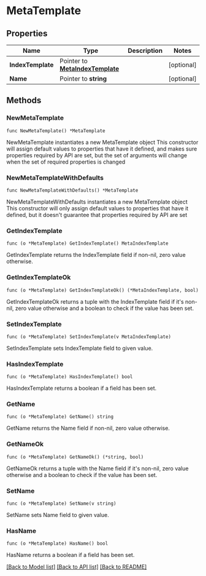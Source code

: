 # MetaTemplate

## Properties

Name | Type | Description | Notes
------------ | ------------- | ------------- | -------------
**IndexTemplate** | Pointer to [**MetaIndexTemplate**](MetaIndexTemplate.md) |  | [optional] 
**Name** | Pointer to **string** |  | [optional] 

## Methods

### NewMetaTemplate

`func NewMetaTemplate() *MetaTemplate`

NewMetaTemplate instantiates a new MetaTemplate object
This constructor will assign default values to properties that have it defined,
and makes sure properties required by API are set, but the set of arguments
will change when the set of required properties is changed

### NewMetaTemplateWithDefaults

`func NewMetaTemplateWithDefaults() *MetaTemplate`

NewMetaTemplateWithDefaults instantiates a new MetaTemplate object
This constructor will only assign default values to properties that have it defined,
but it doesn't guarantee that properties required by API are set

### GetIndexTemplate

`func (o *MetaTemplate) GetIndexTemplate() MetaIndexTemplate`

GetIndexTemplate returns the IndexTemplate field if non-nil, zero value otherwise.

### GetIndexTemplateOk

`func (o *MetaTemplate) GetIndexTemplateOk() (*MetaIndexTemplate, bool)`

GetIndexTemplateOk returns a tuple with the IndexTemplate field if it's non-nil, zero value otherwise
and a boolean to check if the value has been set.

### SetIndexTemplate

`func (o *MetaTemplate) SetIndexTemplate(v MetaIndexTemplate)`

SetIndexTemplate sets IndexTemplate field to given value.

### HasIndexTemplate

`func (o *MetaTemplate) HasIndexTemplate() bool`

HasIndexTemplate returns a boolean if a field has been set.

### GetName

`func (o *MetaTemplate) GetName() string`

GetName returns the Name field if non-nil, zero value otherwise.

### GetNameOk

`func (o *MetaTemplate) GetNameOk() (*string, bool)`

GetNameOk returns a tuple with the Name field if it's non-nil, zero value otherwise
and a boolean to check if the value has been set.

### SetName

`func (o *MetaTemplate) SetName(v string)`

SetName sets Name field to given value.

### HasName

`func (o *MetaTemplate) HasName() bool`

HasName returns a boolean if a field has been set.


[[Back to Model list]](../README.md#documentation-for-models) [[Back to API list]](../README.md#documentation-for-api-endpoints) [[Back to README]](../README.md)



